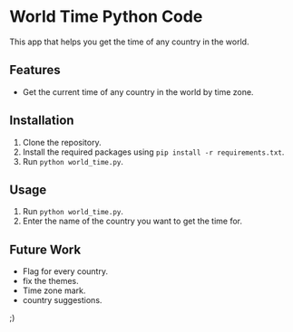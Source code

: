 
# World Time Python Code

This app that helps you get the time of any country in the world.

## Features

- Get the current time of any country in the world by time zone.



## Installation

1. Clone the repository.
2. Install the required packages using `pip install -r requirements.txt`.
3. Run `python world_time.py`.

## Usage

1. Run `python world_time.py`.
2. Enter the name of the country you want to get the time for.

## Future Work

- Flag for every country.
- fix the themes.
- Time zone mark.
- country suggestions.

 ;)

